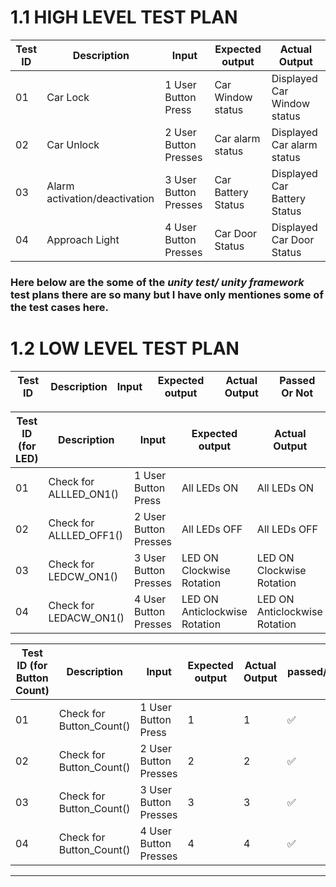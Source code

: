 # 1.1 HIGH LEVEL TEST PLAN

| Test ID | Description | Input | Expected output | Actual Output | 
| --- | --- | --- | --- | --- | 
| 01 | Car Lock | 1 User Button Press | Car Window status | Displayed Car Window status  | 
| 02 | Car Unlock | 2 User Button Presses |  Car alarm status  | Displayed Car alarm status  | 
| 03 | Alarm activation/deactivation | 3 User Button Presses | Car Battery Status | Displayed Car Battery Status | 
| 04 | Approach Light | 4 User Button Presses | Car Door Status | Displayed Car Door Status | 

### Here below are the some of the *unity test/ unity framework* test plans there are so many but I have only mentiones some of the test cases here.

# 1.2 LOW LEVEL TEST PLAN

| Test ID | Description | Input | Expected output | Actual Output | Passed Or Not |
| --- | --- | --- | --- | --- | --- |

| Test ID (for LED)| Description | Input | Expected output | Actual Output | passed/not |
| --- | --- | --- | --- | --- | --- |
| 01 | Check for ALLLED_ON1() | 1 User Button Press | All LEDs ON |All LEDs ON | ✅ |
| 02 | Check for ALLLED_OFF1() | 2 User Button Presses | All LEDs OFF | All LEDs OFF | ✅ |
| 03 | Check for LEDCW_ON1() | 3 User Button Presses | LED ON Clockwise Rotation | LED ON Clockwise Rotation | ✅ | 
| 04 | Check for LEDACW_ON1() | 4 User Button Presses |LED ON Anticlockwise Rotation | LED ON Anticlockwise Rotation | ✅ |

| Test ID (for Button Count)| Description | Input | Expected output | Actual Output | passed/not |
| --- | --- | --- | --- | --- | --- |
| 01 | Check for Button_Count() | 1 User Button Press | 1 | 1 | ✅ |
| 02 | Check for Button_Count() | 2 User Button Presses | 2 | 2 | ✅ |
| 03 | Check for Button_Count() | 3 User Button Presses | 3 | 3 | ✅ |
| 04 | Check for Button_Count() | 4 User Button Presses | 4 | 4 | ✅ |

---
